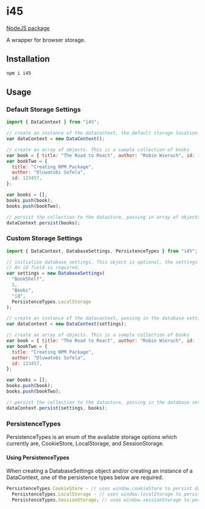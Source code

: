 # i45

[NodeJS package](https://www.npmjs.com/package/i45)

A wrapper for browser storage.

## Installation

```javascript
npm i i45

```

## Usage

### Default Storage Settings

```javascript
import { DataContext } from "i45";

// create an instance of the datacontext, the default storage location is Cookie storage, tableName/objectStoreName is used as the cookie name.
var dataContext = new DataContext();

// create an array of objects. This is a sample collection of books
var book = { title: "The Road to React", author: "Robin Wieruch", id: 123456 };
var bookTwo = {
  title: "Creating NPM Package",
  author: "Oluwatobi Sofela",
  id: 123457,
};

var books = [];
books.push(book);
books.push(bookTwo);

// persist the collection to the datastore, passing in array of objects.
dataContext.persist(books);
```

### Custom Storage Settings

```javascript
import { DataContext, DatabaseSettings, PersistenceTypes } from "i45";

// initialize database settings. This object is optional, the settings can be passed as strings.
// An id field is required.
var settings = new DatabaseSettings(
  "BookShelf",
  1,
  "Books",
  "id",
  PersistenceTypes.LocalStorage
);

// create an instance of the datacontext, passing in the database settings. For Cookie storage, tableName/objectStoreName is used as the cookie name.
var dataContext = new DataContext(settings);

// create an array of objects. This is a sample collection of books
var book = { title: "The Road to React", author: "Robin Wieruch", id: 123456 };
var bookTwo = {
  title: "Creating NPM Package",
  author: "Oluwatobi Sofela",
  id: 123457,
};

var books = [];
books.push(book);
books.push(bookTwo);

// persist the collection to the datastore, passing in the database settings and the collection.
dataContext.persist(settings, books);
```

### PersistenceTypes

PersistenceTypes is an enum of the available storage options which currently are, CookieStore, LocalStorage, and SessionStorage.

#### Using PersistenceTypes

When creating a DatabaseSettings object and/or creating an instance of a DataContext, one of the persistence types below are required.

```javascript
PersistenceTypes.CookieStore - // uses window.cookieStore to persist data.
  PersistenceTypes.LocalStorage - // uses window.localStorage to persist data.
  PersistenceTypes.SessionStorage; // uses window.sessionStorage to persist data.
```
